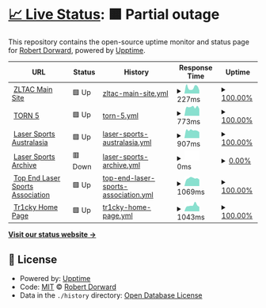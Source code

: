 # [📈 Live Status](https://status.tr1cky.au): <!--live status--> **🟧 Partial outage**

This repository contains the open-source uptime monitor and status page for [Robert Dorward](https://tr1cky.au), powered by [Upptime](https://github.com/upptime/upptime).

<!--start: status pages-->
<!-- This summary is generated by Upptime (https://github.com/upptime/upptime) -->
<!-- Do not edit this manually, your changes will be overwritten -->
<!-- prettier-ignore -->
| URL | Status | History | Response Time | Uptime |
| --- | ------ | ------- | ------------- | ------ |
| <img alt="" src="https://icons.duckduckgo.com/ip3/zltac.com.au.ico" height="13"> [ZLTAC Main Site](https://zltac.com.au) | 🟩 Up | [zltac-main-site.yml](https://github.com/DorwardTech/status/commits/HEAD/history/zltac-main-site.yml) | <details><summary><img alt="Response time graph" src="./graphs/zltac-main-site/response-time-week.png" height="20"> 227ms</summary><br><a href="https://status.tr1cky.au/history/zltac-main-site"><img alt="Response time 208" src="https://img.shields.io/endpoint?url=https%3A%2F%2Fraw.githubusercontent.com%2FDorwardTech%2Fstatus%2FHEAD%2Fapi%2Fzltac-main-site%2Fresponse-time.json"></a><br><a href="https://status.tr1cky.au/history/zltac-main-site"><img alt="24-hour response time 118" src="https://img.shields.io/endpoint?url=https%3A%2F%2Fraw.githubusercontent.com%2FDorwardTech%2Fstatus%2FHEAD%2Fapi%2Fzltac-main-site%2Fresponse-time-day.json"></a><br><a href="https://status.tr1cky.au/history/zltac-main-site"><img alt="7-day response time 227" src="https://img.shields.io/endpoint?url=https%3A%2F%2Fraw.githubusercontent.com%2FDorwardTech%2Fstatus%2FHEAD%2Fapi%2Fzltac-main-site%2Fresponse-time-week.json"></a><br><a href="https://status.tr1cky.au/history/zltac-main-site"><img alt="30-day response time 209" src="https://img.shields.io/endpoint?url=https%3A%2F%2Fraw.githubusercontent.com%2FDorwardTech%2Fstatus%2FHEAD%2Fapi%2Fzltac-main-site%2Fresponse-time-month.json"></a><br><a href="https://status.tr1cky.au/history/zltac-main-site"><img alt="1-year response time 208" src="https://img.shields.io/endpoint?url=https%3A%2F%2Fraw.githubusercontent.com%2FDorwardTech%2Fstatus%2FHEAD%2Fapi%2Fzltac-main-site%2Fresponse-time-year.json"></a></details> | <details><summary><a href="https://status.tr1cky.au/history/zltac-main-site">100.00%</a></summary><a href="https://status.tr1cky.au/history/zltac-main-site"><img alt="All-time uptime 99.99%" src="https://img.shields.io/endpoint?url=https%3A%2F%2Fraw.githubusercontent.com%2FDorwardTech%2Fstatus%2FHEAD%2Fapi%2Fzltac-main-site%2Fuptime.json"></a><br><a href="https://status.tr1cky.au/history/zltac-main-site"><img alt="24-hour uptime 100.00%" src="https://img.shields.io/endpoint?url=https%3A%2F%2Fraw.githubusercontent.com%2FDorwardTech%2Fstatus%2FHEAD%2Fapi%2Fzltac-main-site%2Fuptime-day.json"></a><br><a href="https://status.tr1cky.au/history/zltac-main-site"><img alt="7-day uptime 100.00%" src="https://img.shields.io/endpoint?url=https%3A%2F%2Fraw.githubusercontent.com%2FDorwardTech%2Fstatus%2FHEAD%2Fapi%2Fzltac-main-site%2Fuptime-week.json"></a><br><a href="https://status.tr1cky.au/history/zltac-main-site"><img alt="30-day uptime 100.00%" src="https://img.shields.io/endpoint?url=https%3A%2F%2Fraw.githubusercontent.com%2FDorwardTech%2Fstatus%2FHEAD%2Fapi%2Fzltac-main-site%2Fuptime-month.json"></a><br><a href="https://status.tr1cky.au/history/zltac-main-site"><img alt="1-year uptime 99.99%" src="https://img.shields.io/endpoint?url=https%3A%2F%2Fraw.githubusercontent.com%2FDorwardTech%2Fstatus%2FHEAD%2Fapi%2Fzltac-main-site%2Fuptime-year.json"></a></details>
| <img alt="" src="https://icons.duckduckgo.com/ip3/torn.lasersports.au.ico" height="13"> [TORN 5](https://torn.lasersports.au) | 🟩 Up | [torn-5.yml](https://github.com/DorwardTech/status/commits/HEAD/history/torn-5.yml) | <details><summary><img alt="Response time graph" src="./graphs/torn-5/response-time-week.png" height="20"> 773ms</summary><br><a href="https://status.tr1cky.au/history/torn-5"><img alt="Response time 833" src="https://img.shields.io/endpoint?url=https%3A%2F%2Fraw.githubusercontent.com%2FDorwardTech%2Fstatus%2FHEAD%2Fapi%2Ftorn-5%2Fresponse-time.json"></a><br><a href="https://status.tr1cky.au/history/torn-5"><img alt="24-hour response time 622" src="https://img.shields.io/endpoint?url=https%3A%2F%2Fraw.githubusercontent.com%2FDorwardTech%2Fstatus%2FHEAD%2Fapi%2Ftorn-5%2Fresponse-time-day.json"></a><br><a href="https://status.tr1cky.au/history/torn-5"><img alt="7-day response time 773" src="https://img.shields.io/endpoint?url=https%3A%2F%2Fraw.githubusercontent.com%2FDorwardTech%2Fstatus%2FHEAD%2Fapi%2Ftorn-5%2Fresponse-time-week.json"></a><br><a href="https://status.tr1cky.au/history/torn-5"><img alt="30-day response time 815" src="https://img.shields.io/endpoint?url=https%3A%2F%2Fraw.githubusercontent.com%2FDorwardTech%2Fstatus%2FHEAD%2Fapi%2Ftorn-5%2Fresponse-time-month.json"></a><br><a href="https://status.tr1cky.au/history/torn-5"><img alt="1-year response time 833" src="https://img.shields.io/endpoint?url=https%3A%2F%2Fraw.githubusercontent.com%2FDorwardTech%2Fstatus%2FHEAD%2Fapi%2Ftorn-5%2Fresponse-time-year.json"></a></details> | <details><summary><a href="https://status.tr1cky.au/history/torn-5">100.00%</a></summary><a href="https://status.tr1cky.au/history/torn-5"><img alt="All-time uptime 99.81%" src="https://img.shields.io/endpoint?url=https%3A%2F%2Fraw.githubusercontent.com%2FDorwardTech%2Fstatus%2FHEAD%2Fapi%2Ftorn-5%2Fuptime.json"></a><br><a href="https://status.tr1cky.au/history/torn-5"><img alt="24-hour uptime 100.00%" src="https://img.shields.io/endpoint?url=https%3A%2F%2Fraw.githubusercontent.com%2FDorwardTech%2Fstatus%2FHEAD%2Fapi%2Ftorn-5%2Fuptime-day.json"></a><br><a href="https://status.tr1cky.au/history/torn-5"><img alt="7-day uptime 100.00%" src="https://img.shields.io/endpoint?url=https%3A%2F%2Fraw.githubusercontent.com%2FDorwardTech%2Fstatus%2FHEAD%2Fapi%2Ftorn-5%2Fuptime-week.json"></a><br><a href="https://status.tr1cky.au/history/torn-5"><img alt="30-day uptime 99.75%" src="https://img.shields.io/endpoint?url=https%3A%2F%2Fraw.githubusercontent.com%2FDorwardTech%2Fstatus%2FHEAD%2Fapi%2Ftorn-5%2Fuptime-month.json"></a><br><a href="https://status.tr1cky.au/history/torn-5"><img alt="1-year uptime 99.81%" src="https://img.shields.io/endpoint?url=https%3A%2F%2Fraw.githubusercontent.com%2FDorwardTech%2Fstatus%2FHEAD%2Fapi%2Ftorn-5%2Fuptime-year.json"></a></details>
| <img alt="" src="https://icons.duckduckgo.com/ip3/lasersports.au.ico" height="13"> [Laser Sports Australasia](https://lasersports.au) | 🟩 Up | [laser-sports-australasia.yml](https://github.com/DorwardTech/status/commits/HEAD/history/laser-sports-australasia.yml) | <details><summary><img alt="Response time graph" src="./graphs/laser-sports-australasia/response-time-week.png" height="20"> 907ms</summary><br><a href="https://status.tr1cky.au/history/laser-sports-australasia"><img alt="Response time 1016" src="https://img.shields.io/endpoint?url=https%3A%2F%2Fraw.githubusercontent.com%2FDorwardTech%2Fstatus%2FHEAD%2Fapi%2Flaser-sports-australasia%2Fresponse-time.json"></a><br><a href="https://status.tr1cky.au/history/laser-sports-australasia"><img alt="24-hour response time 698" src="https://img.shields.io/endpoint?url=https%3A%2F%2Fraw.githubusercontent.com%2FDorwardTech%2Fstatus%2FHEAD%2Fapi%2Flaser-sports-australasia%2Fresponse-time-day.json"></a><br><a href="https://status.tr1cky.au/history/laser-sports-australasia"><img alt="7-day response time 907" src="https://img.shields.io/endpoint?url=https%3A%2F%2Fraw.githubusercontent.com%2FDorwardTech%2Fstatus%2FHEAD%2Fapi%2Flaser-sports-australasia%2Fresponse-time-week.json"></a><br><a href="https://status.tr1cky.au/history/laser-sports-australasia"><img alt="30-day response time 998" src="https://img.shields.io/endpoint?url=https%3A%2F%2Fraw.githubusercontent.com%2FDorwardTech%2Fstatus%2FHEAD%2Fapi%2Flaser-sports-australasia%2Fresponse-time-month.json"></a><br><a href="https://status.tr1cky.au/history/laser-sports-australasia"><img alt="1-year response time 1016" src="https://img.shields.io/endpoint?url=https%3A%2F%2Fraw.githubusercontent.com%2FDorwardTech%2Fstatus%2FHEAD%2Fapi%2Flaser-sports-australasia%2Fresponse-time-year.json"></a></details> | <details><summary><a href="https://status.tr1cky.au/history/laser-sports-australasia">100.00%</a></summary><a href="https://status.tr1cky.au/history/laser-sports-australasia"><img alt="All-time uptime 99.82%" src="https://img.shields.io/endpoint?url=https%3A%2F%2Fraw.githubusercontent.com%2FDorwardTech%2Fstatus%2FHEAD%2Fapi%2Flaser-sports-australasia%2Fuptime.json"></a><br><a href="https://status.tr1cky.au/history/laser-sports-australasia"><img alt="24-hour uptime 100.00%" src="https://img.shields.io/endpoint?url=https%3A%2F%2Fraw.githubusercontent.com%2FDorwardTech%2Fstatus%2FHEAD%2Fapi%2Flaser-sports-australasia%2Fuptime-day.json"></a><br><a href="https://status.tr1cky.au/history/laser-sports-australasia"><img alt="7-day uptime 100.00%" src="https://img.shields.io/endpoint?url=https%3A%2F%2Fraw.githubusercontent.com%2FDorwardTech%2Fstatus%2FHEAD%2Fapi%2Flaser-sports-australasia%2Fuptime-week.json"></a><br><a href="https://status.tr1cky.au/history/laser-sports-australasia"><img alt="30-day uptime 99.75%" src="https://img.shields.io/endpoint?url=https%3A%2F%2Fraw.githubusercontent.com%2FDorwardTech%2Fstatus%2FHEAD%2Fapi%2Flaser-sports-australasia%2Fuptime-month.json"></a><br><a href="https://status.tr1cky.au/history/laser-sports-australasia"><img alt="1-year uptime 99.82%" src="https://img.shields.io/endpoint?url=https%3A%2F%2Fraw.githubusercontent.com%2FDorwardTech%2Fstatus%2FHEAD%2Fapi%2Flaser-sports-australasia%2Fuptime-year.json"></a></details>
| <img alt="" src="https://icons.duckduckgo.com/ip3/archive.lasersports.au.ico" height="13"> [Laser Sports Archive](https://archive.lasersports.au) | 🟥 Down | [laser-sports-archive.yml](https://github.com/DorwardTech/status/commits/HEAD/history/laser-sports-archive.yml) | <details><summary><img alt="Response time graph" src="./graphs/laser-sports-archive/response-time-week.png" height="20"> 0ms</summary><br><a href="https://status.tr1cky.au/history/laser-sports-archive"><img alt="Response time 899" src="https://img.shields.io/endpoint?url=https%3A%2F%2Fraw.githubusercontent.com%2FDorwardTech%2Fstatus%2FHEAD%2Fapi%2Flaser-sports-archive%2Fresponse-time.json"></a><br><a href="https://status.tr1cky.au/history/laser-sports-archive"><img alt="24-hour response time 0" src="https://img.shields.io/endpoint?url=https%3A%2F%2Fraw.githubusercontent.com%2FDorwardTech%2Fstatus%2FHEAD%2Fapi%2Flaser-sports-archive%2Fresponse-time-day.json"></a><br><a href="https://status.tr1cky.au/history/laser-sports-archive"><img alt="7-day response time 0" src="https://img.shields.io/endpoint?url=https%3A%2F%2Fraw.githubusercontent.com%2FDorwardTech%2Fstatus%2FHEAD%2Fapi%2Flaser-sports-archive%2Fresponse-time-week.json"></a><br><a href="https://status.tr1cky.au/history/laser-sports-archive"><img alt="30-day response time 0" src="https://img.shields.io/endpoint?url=https%3A%2F%2Fraw.githubusercontent.com%2FDorwardTech%2Fstatus%2FHEAD%2Fapi%2Flaser-sports-archive%2Fresponse-time-month.json"></a><br><a href="https://status.tr1cky.au/history/laser-sports-archive"><img alt="1-year response time 899" src="https://img.shields.io/endpoint?url=https%3A%2F%2Fraw.githubusercontent.com%2FDorwardTech%2Fstatus%2FHEAD%2Fapi%2Flaser-sports-archive%2Fresponse-time-year.json"></a></details> | <details><summary><a href="https://status.tr1cky.au/history/laser-sports-archive">0.00%</a></summary><a href="https://status.tr1cky.au/history/laser-sports-archive"><img alt="All-time uptime 0.00%" src="https://img.shields.io/endpoint?url=https%3A%2F%2Fraw.githubusercontent.com%2FDorwardTech%2Fstatus%2FHEAD%2Fapi%2Flaser-sports-archive%2Fuptime.json"></a><br><a href="https://status.tr1cky.au/history/laser-sports-archive"><img alt="24-hour uptime 0.00%" src="https://img.shields.io/endpoint?url=https%3A%2F%2Fraw.githubusercontent.com%2FDorwardTech%2Fstatus%2FHEAD%2Fapi%2Flaser-sports-archive%2Fuptime-day.json"></a><br><a href="https://status.tr1cky.au/history/laser-sports-archive"><img alt="7-day uptime 0.00%" src="https://img.shields.io/endpoint?url=https%3A%2F%2Fraw.githubusercontent.com%2FDorwardTech%2Fstatus%2FHEAD%2Fapi%2Flaser-sports-archive%2Fuptime-week.json"></a><br><a href="https://status.tr1cky.au/history/laser-sports-archive"><img alt="30-day uptime 0.00%" src="https://img.shields.io/endpoint?url=https%3A%2F%2Fraw.githubusercontent.com%2FDorwardTech%2Fstatus%2FHEAD%2Fapi%2Flaser-sports-archive%2Fuptime-month.json"></a><br><a href="https://status.tr1cky.au/history/laser-sports-archive"><img alt="1-year uptime 0.00%" src="https://img.shields.io/endpoint?url=https%3A%2F%2Fraw.githubusercontent.com%2FDorwardTech%2Fstatus%2FHEAD%2Fapi%2Flaser-sports-archive%2Fuptime-year.json"></a></details>
| <img alt="" src="https://icons.duckduckgo.com/ip3/nt.lasersports.au.ico" height="13"> [Top End Laser Sports Association](https://nt.lasersports.au) | 🟩 Up | [top-end-laser-sports-association.yml](https://github.com/DorwardTech/status/commits/HEAD/history/top-end-laser-sports-association.yml) | <details><summary><img alt="Response time graph" src="./graphs/top-end-laser-sports-association/response-time-week.png" height="20"> 1069ms</summary><br><a href="https://status.tr1cky.au/history/top-end-laser-sports-association"><img alt="Response time 1187" src="https://img.shields.io/endpoint?url=https%3A%2F%2Fraw.githubusercontent.com%2FDorwardTech%2Fstatus%2FHEAD%2Fapi%2Ftop-end-laser-sports-association%2Fresponse-time.json"></a><br><a href="https://status.tr1cky.au/history/top-end-laser-sports-association"><img alt="24-hour response time 896" src="https://img.shields.io/endpoint?url=https%3A%2F%2Fraw.githubusercontent.com%2FDorwardTech%2Fstatus%2FHEAD%2Fapi%2Ftop-end-laser-sports-association%2Fresponse-time-day.json"></a><br><a href="https://status.tr1cky.au/history/top-end-laser-sports-association"><img alt="7-day response time 1069" src="https://img.shields.io/endpoint?url=https%3A%2F%2Fraw.githubusercontent.com%2FDorwardTech%2Fstatus%2FHEAD%2Fapi%2Ftop-end-laser-sports-association%2Fresponse-time-week.json"></a><br><a href="https://status.tr1cky.au/history/top-end-laser-sports-association"><img alt="30-day response time 1394" src="https://img.shields.io/endpoint?url=https%3A%2F%2Fraw.githubusercontent.com%2FDorwardTech%2Fstatus%2FHEAD%2Fapi%2Ftop-end-laser-sports-association%2Fresponse-time-month.json"></a><br><a href="https://status.tr1cky.au/history/top-end-laser-sports-association"><img alt="1-year response time 1187" src="https://img.shields.io/endpoint?url=https%3A%2F%2Fraw.githubusercontent.com%2FDorwardTech%2Fstatus%2FHEAD%2Fapi%2Ftop-end-laser-sports-association%2Fresponse-time-year.json"></a></details> | <details><summary><a href="https://status.tr1cky.au/history/top-end-laser-sports-association">100.00%</a></summary><a href="https://status.tr1cky.au/history/top-end-laser-sports-association"><img alt="All-time uptime 99.83%" src="https://img.shields.io/endpoint?url=https%3A%2F%2Fraw.githubusercontent.com%2FDorwardTech%2Fstatus%2FHEAD%2Fapi%2Ftop-end-laser-sports-association%2Fuptime.json"></a><br><a href="https://status.tr1cky.au/history/top-end-laser-sports-association"><img alt="24-hour uptime 100.00%" src="https://img.shields.io/endpoint?url=https%3A%2F%2Fraw.githubusercontent.com%2FDorwardTech%2Fstatus%2FHEAD%2Fapi%2Ftop-end-laser-sports-association%2Fuptime-day.json"></a><br><a href="https://status.tr1cky.au/history/top-end-laser-sports-association"><img alt="7-day uptime 100.00%" src="https://img.shields.io/endpoint?url=https%3A%2F%2Fraw.githubusercontent.com%2FDorwardTech%2Fstatus%2FHEAD%2Fapi%2Ftop-end-laser-sports-association%2Fuptime-week.json"></a><br><a href="https://status.tr1cky.au/history/top-end-laser-sports-association"><img alt="30-day uptime 99.75%" src="https://img.shields.io/endpoint?url=https%3A%2F%2Fraw.githubusercontent.com%2FDorwardTech%2Fstatus%2FHEAD%2Fapi%2Ftop-end-laser-sports-association%2Fuptime-month.json"></a><br><a href="https://status.tr1cky.au/history/top-end-laser-sports-association"><img alt="1-year uptime 99.83%" src="https://img.shields.io/endpoint?url=https%3A%2F%2Fraw.githubusercontent.com%2FDorwardTech%2Fstatus%2FHEAD%2Fapi%2Ftop-end-laser-sports-association%2Fuptime-year.json"></a></details>
| <img alt="" src="https://icons.duckduckgo.com/ip3/tr1cky.au.ico" height="13"> [Tr1cky Home Page](https://tr1cky.au) | 🟩 Up | [tr1cky-home-page.yml](https://github.com/DorwardTech/status/commits/HEAD/history/tr1cky-home-page.yml) | <details><summary><img alt="Response time graph" src="./graphs/tr1cky-home-page/response-time-week.png" height="20"> 1043ms</summary><br><a href="https://status.tr1cky.au/history/tr1cky-home-page"><img alt="Response time 1214" src="https://img.shields.io/endpoint?url=https%3A%2F%2Fraw.githubusercontent.com%2FDorwardTech%2Fstatus%2FHEAD%2Fapi%2Ftr1cky-home-page%2Fresponse-time.json"></a><br><a href="https://status.tr1cky.au/history/tr1cky-home-page"><img alt="24-hour response time 780" src="https://img.shields.io/endpoint?url=https%3A%2F%2Fraw.githubusercontent.com%2FDorwardTech%2Fstatus%2FHEAD%2Fapi%2Ftr1cky-home-page%2Fresponse-time-day.json"></a><br><a href="https://status.tr1cky.au/history/tr1cky-home-page"><img alt="7-day response time 1043" src="https://img.shields.io/endpoint?url=https%3A%2F%2Fraw.githubusercontent.com%2FDorwardTech%2Fstatus%2FHEAD%2Fapi%2Ftr1cky-home-page%2Fresponse-time-week.json"></a><br><a href="https://status.tr1cky.au/history/tr1cky-home-page"><img alt="30-day response time 1323" src="https://img.shields.io/endpoint?url=https%3A%2F%2Fraw.githubusercontent.com%2FDorwardTech%2Fstatus%2FHEAD%2Fapi%2Ftr1cky-home-page%2Fresponse-time-month.json"></a><br><a href="https://status.tr1cky.au/history/tr1cky-home-page"><img alt="1-year response time 1214" src="https://img.shields.io/endpoint?url=https%3A%2F%2Fraw.githubusercontent.com%2FDorwardTech%2Fstatus%2FHEAD%2Fapi%2Ftr1cky-home-page%2Fresponse-time-year.json"></a></details> | <details><summary><a href="https://status.tr1cky.au/history/tr1cky-home-page">100.00%</a></summary><a href="https://status.tr1cky.au/history/tr1cky-home-page"><img alt="All-time uptime 99.83%" src="https://img.shields.io/endpoint?url=https%3A%2F%2Fraw.githubusercontent.com%2FDorwardTech%2Fstatus%2FHEAD%2Fapi%2Ftr1cky-home-page%2Fuptime.json"></a><br><a href="https://status.tr1cky.au/history/tr1cky-home-page"><img alt="24-hour uptime 100.00%" src="https://img.shields.io/endpoint?url=https%3A%2F%2Fraw.githubusercontent.com%2FDorwardTech%2Fstatus%2FHEAD%2Fapi%2Ftr1cky-home-page%2Fuptime-day.json"></a><br><a href="https://status.tr1cky.au/history/tr1cky-home-page"><img alt="7-day uptime 100.00%" src="https://img.shields.io/endpoint?url=https%3A%2F%2Fraw.githubusercontent.com%2FDorwardTech%2Fstatus%2FHEAD%2Fapi%2Ftr1cky-home-page%2Fuptime-week.json"></a><br><a href="https://status.tr1cky.au/history/tr1cky-home-page"><img alt="30-day uptime 99.75%" src="https://img.shields.io/endpoint?url=https%3A%2F%2Fraw.githubusercontent.com%2FDorwardTech%2Fstatus%2FHEAD%2Fapi%2Ftr1cky-home-page%2Fuptime-month.json"></a><br><a href="https://status.tr1cky.au/history/tr1cky-home-page"><img alt="1-year uptime 99.83%" src="https://img.shields.io/endpoint?url=https%3A%2F%2Fraw.githubusercontent.com%2FDorwardTech%2Fstatus%2FHEAD%2Fapi%2Ftr1cky-home-page%2Fuptime-year.json"></a></details>

<!--end: status pages-->

[**Visit our status website →**](https://status.tr1cky.au)

## 📄 License

- Powered by: [Upptime](https://github.com/upptime/upptime)
- Code: [MIT](./LICENSE) © [Robert Dorward](https://tr1cky.au)
- Data in the `./history` directory: [Open Database License](https://opendatacommons.org/licenses/odbl/1-0/)

